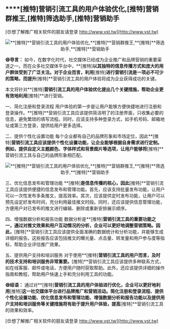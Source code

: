 ## ****[推特]**营销引流工具的用户体验优化,**[推特]**营销群推王,**[推特]**筛选助手,**[推特]**营销助手**

[😍想了解推广相关软件的朋友请登录 http://www.vst.tw](http://www.vst.tw)

 <center><img src="https://vst.tw/MP4/tuiguang/png/2.png" alt="**[推特]**营销引流工具的用户体验优化,**[推特]**营销群推王,**[推特]**筛选助手,**[推特]**营销助手"></center>

**😄导言：**
如今，在数字化时代，社交媒体已经成为企业推广和品牌营销的重要渠道之一。而在众多社交媒体平台中，**[推特]**以其独特的信息传播方式和庞大的用户群体受到了广泛关注。对于企业而言，利用**[推特]**进行营销引流是一项必不可少的策略，而提升**[推特]**营销引流工具的用户体验将成为企业获得成功的关键。

本文将针对**[推特]**营销引流工具的用户体验优化提出几个关键措施，帮助企业更有效地利用**[推特]**进行营销。

一、简化注册和登录流程
用户体验的第一步是让用户能够方便快捷地进行注册和登录操作。**[推特]**营销引流工具应该提供简洁明了的注册界面，只收集必要的信息，避免繁琐的填写流程。同时，应该支持多种登录方式，如手机号码、邮箱地址或第三方登录，提供给用户更多选择。

二、提供个性化设置功能
每个企业都有自己的品牌形象和市场定位，因此**[推特]**营销引流工具应该提供个性化设置功能，让企业能够根据自身需求进行定制。例如，提供自定义主题颜色、字体样式和背景图片等选项，让用户能够将**[推特]**营销引流工具与自己的品牌形象相匹配。

 <center><img src="https://vst.tw/MP4/tuiguang/png/1.png" alt="**[推特]**营销引流工具的用户体验优化,**[推特]**营销群推王,**[推特]**筛选助手,**[推特]**营销助手"></center>

三、优化信息发布和管理功能
**[推特]**是信息传播的核心，因此**[推特]**营销引流工具应该提供便捷的信息发布和管理功能。首先，应该支持批量发布功能，让用户可以一次性发布多条推文，提高效率。其次，应该提供定时发布功能，让用户可以预先设定好发布时间，充分利用最佳推文时段。同时，还应该提供信息管理功能，方便用户对已发布的推文进行编辑、删除或重新安排展示顺序。

四、增强数据分析和报告功能
数据分析是**[推特]**营销引流工具的重要功能之一，通过对推文效果和用户互动情况的分析，企业可以更好地调整营销策略。因此，**[推特]**营销引流工具应该提供全面准确的数据统计和分析功能，并能够生成详细的报告。这些报告应该包括推文的曝光量、点击量、转发量和用户参与度等指标，帮助企业评估推广效果。

五、提供用户支持和培训服务
对于使用**[推特]**营销引流工具的用户而言，及时的技术支持和培训服务非常重要。**[推特]**营销引流工具应该提供多种联系方式，如在线客服、邮件或电话，方便用户随时获取帮助。此外，还应该提供详细的操作指南和教程，帮助用户快速上手和充分利用工具的功能。

**😄结语：**
通过对**[推特]**营销引流工具的用户体验进行优化，企业可以更好地利用**[推特]**这一社交媒体平台进行品牌推广和营销活动。简化注册和登录流程、提供个性化设置功能、优化信息发布和管理功能、增强数据分析和报告功能以及提供用户支持和培训服务等关键措施将有助于提升用户体验，提高**[推特]**营销引流工具的效果和效率。

[😍想了解推广相关软件的朋友请登录 http://www.vst.tw](http://www.vst.tw)



